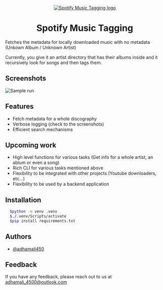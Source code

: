 <p align="center">
  <a href="https://freeimage.host/i/J2Yh6Mu">
    <img src="https://iili.io/J2Yh6Mu.md.png" alt="Spotify Music Tagging logo">
  </a>
</p>

<h1 align="center">Spotify Music Tagging</h1>

Fetches the metadata for locally downloaded music with no metadata (Unkown Album / Unknown Artist)

Currently, you give it an artist directory that has their albums inside and it recursively look for songs and then tags them.




## Screenshots

![Sample run](https://iili.io/J2YYyn2.md.jpg)


## Features

- Fetch metadata for a whole discography
- Verbose logging (check to the screenshots) 
- Efficient search mechanisms


## Upcoming work

- High level functions for various tasks (Get info for a whole artist, an ablum or even a song)
- Rich CLI for various tasks mentioned above
- Flexibility to be integrated with other projects (Youtube downloaders, etc...) 
- Flexibility to be used by a backend application

## Installation

```bash
  $python -m venv .venv
  $./.venv/Scripts/activate
  $pip install requirements.txt
```
    
## Authors

- [@adhamali450](https://www.github.com/adhamali450)


## Feedback

If you have any feedback, please reach out to us at adhamali_4500@outlook.com

